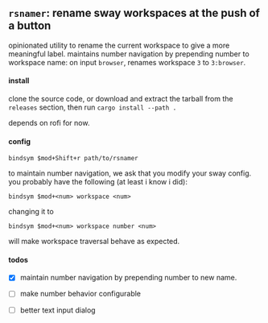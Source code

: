 ## `rsnamer`: rename sway workspaces at the push of a button

opinionated utility to rename the current workspace to give a more meaningful
label. maintains number navigation by prepending number to workspace name: on 
input `browser`, renames workspace `3` to `3:browser`.

#### install

clone the source code, or download and extract the tarball from the `releases`
section, then run `cargo install --path .`

depends on rofi for now. 

#### config

```text
bindsym $mod+Shift+r path/to/rsnamer
```

to maintain number navigation, we ask that you modify your sway config. 
you probably have the following (at least i know i did): 

```text
bindsym $mod+<num> workspace <num>
```

changing it to 

```text
bindsym $mod+<num> workspace number <num>
```

will make workspace traversal behave as expected.

#### todos

 - [x] maintain number navigation by prepending number to new name.
 - [ ] make number behavior configurable
 - [ ] better text input dialog

